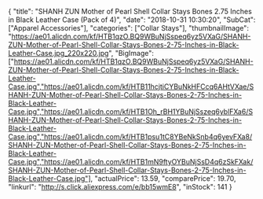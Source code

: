 {
	"title": "SHANH ZUN Mother of Pearl Shell Collar Stays Bones 2.75 Inches in Black Leather Case (Pack of 4)",
	"date": "2018-10-31 10:30:20",
	"SubCat": ["Apparel Accessories"],
	"categories": ["Collar Stays"],
	"thumbnailImage": "https://ae01.alicdn.com/kf/HTB1qzO.BQ9WBuNjSspeq6yz5VXaG/SHANH-ZUN-Mother-of-Pearl-Shell-Collar-Stays-Bones-2-75-Inches-in-Black-Leather-Case.jpg_220x220.jpg",
	"BigImage": ["https://ae01.alicdn.com/kf/HTB1qzO.BQ9WBuNjSspeq6yz5VXaG/SHANH-ZUN-Mother-of-Pearl-Shell-Collar-Stays-Bones-2-75-Inches-in-Black-Leather-Case.jpg","https://ae01.alicdn.com/kf/HTB11hcjtiCYBuNkHFCcq6AHtVXae/SHANH-ZUN-Mother-of-Pearl-Shell-Collar-Stays-Bones-2-75-Inches-in-Black-Leather-Case.jpg","https://ae01.alicdn.com/kf/HTB1Oh_rBH1YBuNjSszeq6yblFXa6/SHANH-ZUN-Mother-of-Pearl-Shell-Collar-Stays-Bones-2-75-Inches-in-Black-Leather-Case.jpg","https://ae01.alicdn.com/kf/HTB1psu1tC8YBeNkSnb4q6yevFXa8/SHANH-ZUN-Mother-of-Pearl-Shell-Collar-Stays-Bones-2-75-Inches-in-Black-Leather-Case.jpg","https://ae01.alicdn.com/kf/HTB1mN9ftyOYBuNjSsD4q6zSkFXak/SHANH-ZUN-Mother-of-Pearl-Shell-Collar-Stays-Bones-2-75-Inches-in-Black-Leather-Case.jpg"],
	"actualPrice": 13.59,
	"comparePrice": 19.70,
	"linkurl": "http://s.click.aliexpress.com/e/bb15wmE8",
	"inStock": 141
}
